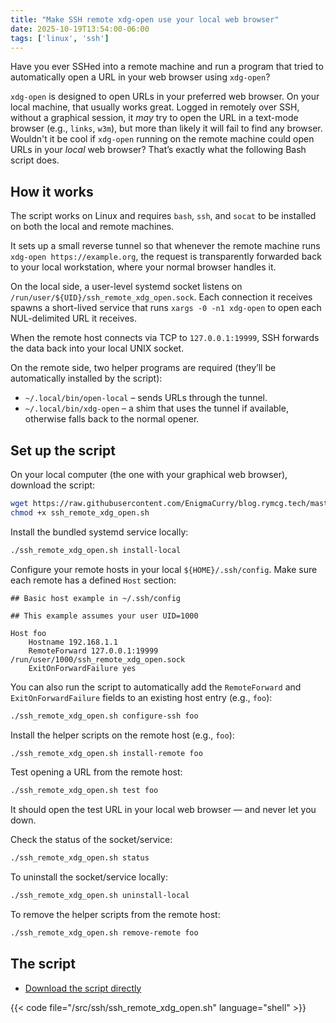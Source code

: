 ```yaml
---
title: "Make SSH remote xdg-open use your local web browser"
date: 2025-10-19T13:54:00-06:00
tags: ['linux', 'ssh']
---
```


Have you ever SSHed into a remote machine and run a program that
tried to automatically open a URL in your web browser using `xdg-open`?

`xdg-open` is designed to open URLs in your preferred web browser. On
your local machine, that usually works great. Logged in remotely over
SSH, without a graphical session, it *may* try to open the URL in a
text-mode browser (e.g., `links`, `w3m`), but more than likely it will
fail to find any browser. Wouldn't it be cool if `xdg-open` running on
the remote machine could open URLs in your *local* web browser? That’s
exactly what the following Bash script does.

## How it works

The script works on Linux and requires `bash`, `ssh`, and
`socat` to be installed on both the local and remote machines.

It sets up a small reverse tunnel so that whenever the remote
machine runs `xdg-open https://example.org`, the request is
transparently forwarded back to your local workstation, where your
normal browser handles it.

On the local side, a user-level systemd socket listens on
`/run/user/${UID}/ssh_remote_xdg_open.sock`. Each connection it
receives spawns a short-lived service that runs `xargs -0 -n1
xdg-open` to open each NUL-delimited URL it receives.

When the remote host connects via TCP to `127.0.0.1:19999`, SSH forwards
the data back into your local UNIX socket.

On the remote side, two helper programs are required (they’ll be
automatically installed by the script):

 * `~/.local/bin/open-local` – sends URLs through the tunnel.
 * `~/.local/bin/xdg-open` – a shim that uses the tunnel if available,
   otherwise falls back to the normal opener.

## Set up the script

On your local computer (the one with your graphical web browser),
download the script:

```bash
wget https://raw.githubusercontent.com/EnigmaCurry/blog.rymcg.tech/master/src/ssh/ssh_remote_xdg_open.sh
chmod +x ssh_remote_xdg_open.sh

```

Install the bundled systemd service locally:

```bash
./ssh_remote_xdg_open.sh install-local
```

Configure your remote hosts in your local `${HOME}/.ssh/config`.
Make sure each remote has a defined `Host` section:

```
## Basic host example in ~/.ssh/config

## This example assumes your user UID=1000

Host foo
    Hostname 192.168.1.1
    RemoteForward 127.0.0.1:19999 /run/user/1000/ssh_remote_xdg_open.sock
    ExitOnForwardFailure yes
```

You can also run the script to automatically add the `RemoteForward` and
`ExitOnForwardFailure` fields to an existing host entry (e.g., `foo`):

```bash
./ssh_remote_xdg_open.sh configure-ssh foo
```

Install the helper scripts on the remote host (e.g., `foo`):

```bash
./ssh_remote_xdg_open.sh install-remote foo
```

Test opening a URL from the remote host:

```bash
./ssh_remote_xdg_open.sh test foo
```

It should open the test URL in your local web browser — and never let
you down.

Check the status of the socket/service:

```bash
./ssh_remote_xdg_open.sh status
```

To uninstall the socket/service locally:

```bash
./ssh_remote_xdg_open.sh uninstall-local
```

To remove the helper scripts from the remote host:

```bash
./ssh_remote_xdg_open.sh remove-remote foo
```

## The script

 * [Download the script directly](https://raw.githubusercontent.com/EnigmaCurry/blog.rymcg.tech/master/src/ssh/ssh_remote_xdg_open.sh)

{{< code file="/src/ssh/ssh_remote_xdg_open.sh" language="shell" >}}

